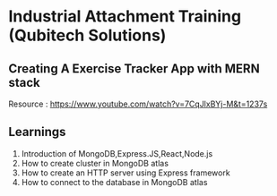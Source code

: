# Industrial Attachment Training (Qubitech Solutions)

## Creating A Exercise Tracker App with MERN stack
Resource : https://www.youtube.com/watch?v=7CqJlxBYj-M&t=1237s

## Learnings
  1. Introduction of MongoDB,Express.JS,React,Node.js
  2. How to create cluster in MongoDB atlas
  3. How to create an HTTP server using Express framework
  4. How to connect to the database in MongoDB atlas
